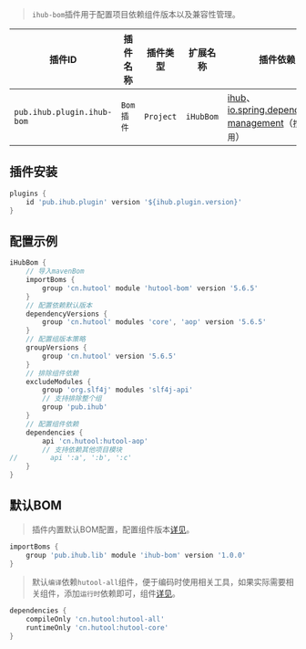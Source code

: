 > `ihub-bom`插件用于配置项目依赖组件版本以及兼容性管理。

| 插件ID | 插件名称 | 插件类型 | 扩展名称 | 插件依赖 |
|-------|---------|--------|---------|--------|
| `pub.ihub.plugin.ihub-bom` | `Bom插件` | `Project` | `iHubBom` | [ihub](iHub)、[io.spring.dependency-management](https://github.com/spring-gradle-plugins/dependency-management-plugin)（`按需使用`） |

## 插件安装

```groovy
plugins {
    id 'pub.ihub.plugin' version '${ihub.plugin.version}'
}
```

## 配置示例

```groovy
iHubBom {
    // 导入mavenBom
    importBoms {
        group 'cn.hutool' module 'hutool-bom' version '5.6.5'
    }
    // 配置依赖默认版本
    dependencyVersions {
        group 'cn.hutool' modules 'core', 'aop' version '5.6.5'
    }
    // 配置组版本策略
    groupVersions {
        group 'cn.hutool' version '5.6.5'
    }
    // 排除组件依赖
    excludeModules {
        group 'org.slf4j' modules 'slf4j-api'
        // 支持排除整个组
        group 'pub.ihub'
    }
    // 配置组件依赖
    dependencies {
        api 'cn.hutool:hutool-aop'
        // 支持依赖其他项目模块
//        api ':a', ':b', ':c'
    }
}
```

## 默认BOM

> 插件内置默认BOM配置，配置组件版本[详见](https://mvnrepository.com/artifact/pub.ihub.lib)。

```groovy
importBoms {
    group 'pub.ihub.lib' module 'ihub-bom' version '1.0.0'
}
```

> 默认`编译`依赖`hutool-all`组件，便于编码时使用相关工具，如果实际需要相关组件，添加`运行时`依赖即可，组件[详见](https://www.hutool.cn/docs)。

```groovy
dependencies {
    compileOnly 'cn.hutool:hutool-all'
    runtimeOnly 'cn.hutool:hutool-core'
}
```